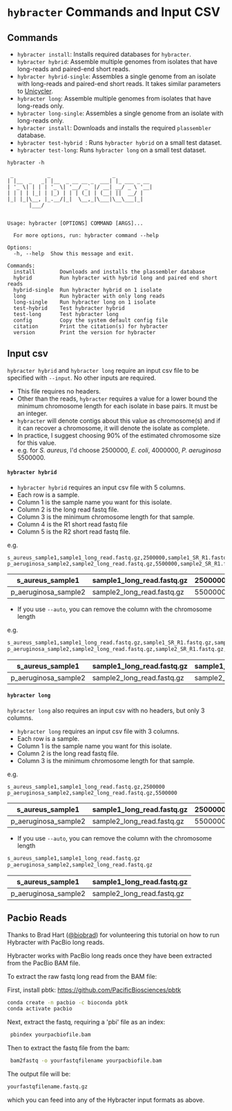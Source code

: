 # `hybracter` Commands and Input CSV

## Commands

* `hybracter install`: Installs required databases for `hybracter`.
* `hybracter hybrid`: Assemble multiple genomes from isolates that have long-reads and paired-end short reads.
* `hybracter hybrid-single`: Assembles a single genome from an isolate with long-reads and paired-end short reads. It takes similar parameters to [Unicycler](https://github.com/rrwick/Unicycler).
* `hybracter long`: Assemble multiple genomes from isolates that have long-reads only.
* `hybracter long-single`: Assembles a single genome from an isolate with long-reads only.
* `hybracter install`: Downloads and installs the required `plassembler` database.
* `hybracter test-hybrid `: Runs `hybracter hybrid` on a small test dataset.
* `hybracter test-long`: Runs `hybracter long` on a small test dataset.

```
hybracter -h 
```

```
 _           _                    _            
| |__  _   _| |__  _ __ __ _  ___| |_ ___ _ __ 
| '_ \| | | | '_ \| '__/ _` |/ __| __/ _ \ '__|
| | | | |_| | |_) | | | (_| | (__| ||  __/ |   
|_| |_|\__, |_.__/|_|  \__,_|\___|\__\___|_|   
       |___/


Usage: hybracter [OPTIONS] COMMAND [ARGS]...

  For more options, run: hybracter command --help

Options:
  -h, --help  Show this message and exit.

Commands:
  install        Downloads and installs the plassembler database
  hybrid         Run hybracter with hybrid long and paired end short reads
  hybrid-single  Run hybracter hybrid on 1 isolate
  long           Run hybracter with only long reads
  long-single    Run hybracter long on 1 isolate
  test-hybrid    Test hybracter hybrid
  test-long      Test hybracter long
  config         Copy the system default config file
  citation       Print the citation(s) for hybracter
  version        Print the version for hybracter
```

## Input csv

`hybracter hybrid` and `hybracter long` require an input csv file to be specified with `--input`. No other inputs are required.

* This file requires no headers.
* Other than the reads, `hybracter` requires a value for a lower bound the minimum chromosome length for each isolate in base pairs. It must be an integer.
* `hybracter` will denote contigs about this value as chromosome(s) and if it can recover a chromosome, it will denote the isolate as complete.
* In practice, I suggest choosing 90% of the estimated chromosome size for this value.
* e.g. for _S. aureus_, I'd choose 2500000, _E. coli_, 4000000, _P. aeruginosa_ 5500000.

#### `hybracter hybrid`

* `hybracter hybrid` requires an input csv file with 5 columns. 
* Each row is a sample.
* Column 1 is the sample name you want for this isolate. 
* Column 2 is the long read fastq file.
* Column 3 is the minimum chromosome length for that sample.
* Column 4 is the R1 short read fastq file
* Column 5 is the R2 short read fastq file.

e.g.

```
s_aureus_sample1,sample1_long_read.fastq.gz,2500000,sample1_SR_R1.fastq.gz,sample1_SR_R2.fastq.gz
p_aeruginosa_sample2,sample2_long_read.fastq.gz,5500000,sample2_SR_R1.fastq.gz,sample2_SR_R2.fastq.gz
```

| s_aureus_sample1     | sample1_long_read.fastq.gz | 2500000 | sample1_SR_R1.fastq.gz |  sample1_SR_R2.fastq.gz |
| -------------------- | -------------------------- | ------- | ---------------------- | ----------------------- |
| p_aeruginosa_sample2 | sample2_long_read.fastq.gz | 5500000 | sample2_SR_R1.fastq.gz |  sample2_SR_R2.fastq.gz |


* If you use `--auto`, you can remove the column with the chromosome length

e.g.

```bash
s_aureus_sample1,sample1_long_read.fastq.gz,sample1_SR_R1.fastq.gz,sample1_SR_R2.fastq.gz
p_aeruginosa_sample2,sample2_long_read.fastq.gz,sample2_SR_R1.fastq.gz,sample2_SR_R2.fastq.gz
```

| s_aureus_sample1     | sample1_long_read.fastq.gz | sample1_SR_R1.fastq.gz |  sample1_SR_R2.fastq.gz |
| -------------------- | -------------------------- | ---------------------- | ----------------------- |
| p_aeruginosa_sample2 | sample2_long_read.fastq.gz | sample2_SR_R1.fastq.gz |  sample2_SR_R2.fastq.gz |


#### `hybracter long`

`hybracter long` also requires an input csv with no headers, but only 3 columns.

* `hybracter long` requires an input csv file with 3 columns. 
* Each row is a sample.
* Column 1 is the sample name you want for this isolate. 
* Column 2 is the long read fastq file.
* Column 3 is the minimum chromosome length for that sample.

e.g.

```
s_aureus_sample1,sample1_long_read.fastq.gz,2500000
p_aeruginosa_sample2,sample2_long_read.fastq.gz,5500000
```

| s_aureus_sample1     | sample1_long_read.fastq.gz | 2500000 |
| -------------------- | -------------------------- | ------- |
| p_aeruginosa_sample2 | sample2_long_read.fastq.gz | 5500000 |

* If you use `--auto`, you can remove the column with the chromosome length

```bash
s_aureus_sample1,sample1_long_read.fastq.gz
p_aeruginosa_sample2,sample2_long_read.fastq.gz
```

| s_aureus_sample1     | sample1_long_read.fastq.gz |
| -------------------- | -------------------------- |
| p_aeruginosa_sample2 | sample2_long_read.fastq.gz |

## Pacbio Reads

Thanks to Brad Hart ([@biobrad](https://github.com/biobrad)) for volunteering this tutorial on how to run Hybracter with PacBio long reads.

Hybracter works with PacBio long reads once they have been extracted from the PacBio BAM file.

To extract the raw fastq long read from the BAM file:

First, install pbtk: https://github.com/PacificBiosciences/pbtk
 
 ```bash
 conda create -n pacbio -c bioconda pbtk
 conda activate pacbio
 ```

Next, extract the fastq, requiring a 'pbi' file as an index:
```bash
 pbindex yourpacbiofile.bam
```

Then to extract the fastq file from the bam:

```bash
 bam2fastq -o yourfastqfilename yourpacbiofile.bam
```

The output file will be:

```bash
yourfastqfilename.fastq.gz
```

which you can feed into any of the Hybracter input formats as above.